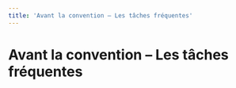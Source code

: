```yaml
---
title: 'Avant la convention – Les tâches fréquentes'
---
```


# Avant la convention – Les tâches fréquentes